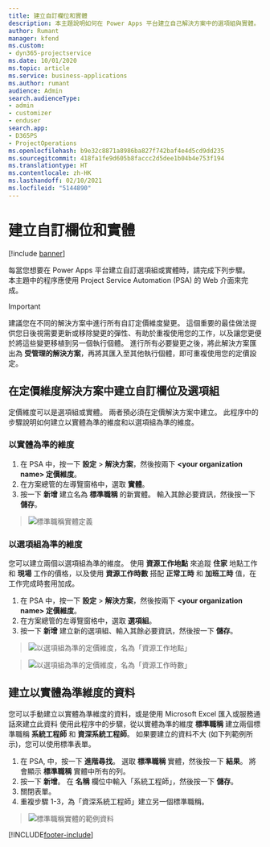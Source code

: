 ```yaml
---
title: 建立自訂欄位和實體
description: 本主題說明如何在 Power Apps 平台建立自己解決方案中的選項組與實體。
author: Rumant
manager: kfend
ms.custom:
- dyn365-projectservice
ms.date: 10/01/2020
ms.topic: article
ms.service: business-applications
ms.author: rumant
audience: Admin
search.audienceType:
- admin
- customizer
- enduser
search.app:
- D365PS
- ProjectOperations
ms.openlocfilehash: b9e32c8871a8986ba827f742baf4e4d5cd9dd235
ms.sourcegitcommit: 418fa1fe9d605b8faccc2d5dee1b04b4e753f194
ms.translationtype: HT
ms.contentlocale: zh-HK
ms.lasthandoff: 02/10/2021
ms.locfileid: "5144890"
---
```

# <a name="create-custom-fields-and-entities"></a>建立自訂欄位和實體 

[!include [banner](../includes/psa-now-project-operations.md)]

每當您想要在 Power Apps 平台建立自訂選項組或實體時，請完成下列步驟。  
本主題中的程序應使用 Project Service Automation (PSA) 的 Web 介面來完成。

> [!IMPORTANT]
> 建議您在不同的解決方案中進行所有自訂定價維度變更。 這個重要的最佳做法提供您日後視需要更新或移除變更的彈性、有助於重複使用您的工作，以及讓您更便於將這些變更移植到另一個執行個體。 進行所有必要變更之後，將此解決方案匯出為 **受管理的解決方案**，再將其匯入至其他執行個體，即可重複使用您的定價設定。

  
## <a name="create-custom-fields-and-option-sets-in-the-pricing-dimension-solution"></a>在定價維度解決方案中建立自訂欄位及選項組

定價維度可以是選項組或實體。 兩者預必須在定價解決方案中建立。 此程序中的步驟說明如何建立以實體為準的維度和以選項組為準的維度。

### <a name="entity-based-dimensions"></a>以實體為準的維度

1. 在 PSA 中，按一下 **設定** > **解決方案**，然後按兩下 **\<your organization name> 定價維度**。
2. 在方案總管的左導覽窗格中，選取 **實體**。
3. 按一下 **新增** 建立名為 **標準職稱** 的新實體。 輸入其餘必要資訊，然後按一下 **儲存**。

> ![標準職稱實體定義](media/Standard-Title-entity-definition.png)


### <a name="option-set-based-dimensions"></a>以選項組為準的維度 
您可以建立兩個以選項組為準的維度。 使用 **資源工作地點** 來追蹤 **住家** 地點工作和 **現場** 工作的價格，以及使用 **資源工作時數** 搭配 **正常工時** 和 **加班工時** 值，在工作完成時套用加成。


1. 在 PSA 中，按一下 **設定** > **解決方案**，然後按兩下 **\<your organization name> 定價維度**。 
2. 在方案總管的左導覽窗格中，選取 **選項組**。 
3. 按一下 **新增** 建立新的選項組、輸入其餘必要資訊，然後按一下 **儲存**。

> ![以選項組為準的定價維度，名為「資源工作地點」 ](media/Option-set-PD-called-Resource-Work-Location.png)

> ![以選項組為準的定價維度，名為「資源工作時數」 ](media/Option-set-PD-called-Resource-Work-Hours.PNG)


## <a name="create-data-for-entity-based-dimensions"></a>建立以實體為準維度的資料

您可以手動建立以實體為準維度的資料，或是使用 Microsoft Excel 匯入或服務通話來建立此資料 使用此程序中的步驟，從以實體為準的維度 **標準職稱** 建立兩個標準職稱 **系統工程師** 和 **資深系統工程師**。 如果要建立的資料不大 (如下列範例所示)，您可以使用標準表單。

1. 在 PSA, 中，按一下 **進階尋找**。 選取 **標準職稱** 實體，然後按一下 **結果**。 將會顯示 **標準職稱** 實體中所有的列。
2. 按一下 **新增**。 在 **名稱** 欄位中輸入「系統工程師」，然後按一下 **儲存**。
3. 關閉表單。 
4. 重複步驟 1-3，為「資深系統工程師」建立另一個標準職稱。

> ![標準職稱實體的範例資料 ](media/ST-data.png)




[!INCLUDE[footer-include](../includes/footer-banner.md)]